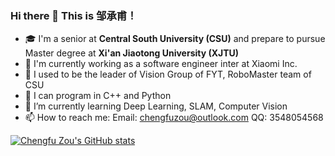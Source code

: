 ### Hi there 👋 This is 邹承甫！

- 🎓 I'm a senior at **Central South University (CSU)** and prepare to pursue Master degree at **Xi'an Jiaotong University (XJTU)**
- 🔭 I'm currently working as a software engineer inter at Xiaomi Inc.
- 👯 I used to be the leader of Vision Group of FYT, RoboMaster team of CSU
- 🦾 I can program in C++ and Python
- 🌱 I’m currently learning Deep Learning, SLAM, Computer Vision
- 📫 How to reach me: Email: chengfuzou@outlook.com QQ: 3548054568

[![Chengfu Zou's GitHub stats](https://github-readme-stats.vercel.app/api?username=baiyeweiguang&count_private=true&show_icons=true)](https://github.com/baiyeweiguang)


<!--
**baiyeweiguang/baiyeweiguang** is a ✨ _special_ ✨ repository because its `README.md` (this file) appears on your GitHub profile.

Here are some ideas to get you started:

- 🔭 I’m currently working on ...
- 🌱 I’m currently learning ...
- 👯 I’m looking to collaborate on ...
- 🤔 I’m looking for help with ...
- 💬 Ask me about ...
- 📫 How to reach me: ...
- 😄 Pronouns: ...
- ⚡ Fun fact: ...
-->
